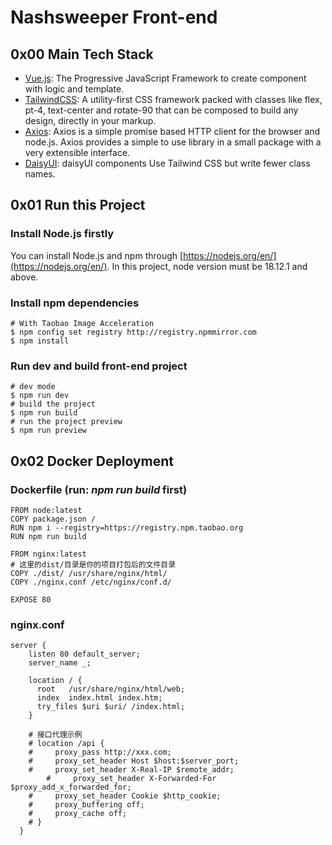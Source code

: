 # Nashsweeper Front-end
## 0x00 Main Tech Stack
* [Vue.js](https://cn.vuejs.org/): The Progressive
JavaScript Framework to create component with logic and template.
* [TailwindCSS](https://tailwindcss.com/): A utility-first CSS framework packed with classes like flex, pt-4, text-center and rotate-90 that can be composed to build any design, directly in your markup.
* [Axios](https://axios-http.com/): Axios is a simple promise based HTTP client for the browser and node.js. Axios provides a simple to use library in a small package with a very extensible interface.
* [DaisyUI](https://daisyui.com/): daisyUI components Use Tailwind CSS but write fewer class names.
## 0x01 Run this Project
### Install Node.js firstly
You can install Node.js and npm through [https://nodejs.org/en/](https://nodejs.org/en/). In this project, node version must be 18.12.1 and above.
### Install npm dependencies
```shell
# With Taobao Image Acceleration
$ npm config set registry http://registry.npmmirror.com
$ npm install
```
### Run dev and build front-end project
```shell
# dev mode
$ npm run dev
# build the project
$ npm run build
# run the project preview
$ npm run preview
```
## 0x02 Docker Deployment
### Dockerfile (run: *npm run build* first)
```docker
FROM node:latest
COPY package.json /
RUN npm i --registry=https://registry.npm.taobao.org
RUN npm run build

FROM nginx:latest
# 这里的dist/目录是你的项目打包后的文件目录
COPY ./dist/ /usr/share/nginx/html/
COPY ./nginx.conf /etc/nginx/conf.d/

EXPOSE 80
```
### nginx.conf
```nginx
server {
    listen 80 default_server;
    server_name _;

    location / {
      root   /usr/share/nginx/html/web;
      index  index.html index.htm;
      try_files $uri $uri/ /index.html;
    }

    # 接口代理示例
    # location /api {
    #     proxy_pass http://xxx.com;
    #     proxy_set_header Host $host:$server_port;
    #     proxy_set_header X-Real-IP $remote_addr;
        #     proxy_set_header X-Forwarded-For $proxy_add_x_forwarded_for;
    #     proxy_set_header Cookie $http_cookie;
    #     proxy_buffering off;
    #     proxy_cache off;
    # }
  }
```